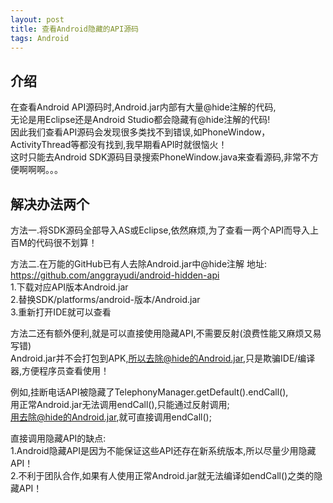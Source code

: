 ```yaml
---
layout: post
title: 查看Android隐藏的API源码
tags: Android
---
```


## 介绍

在查看Android API源码时,Android.jar内部有大量@hide注解的代码,   
无论是用Eclipse还是Android Studio都会隐藏有@hide注解的代码!    
因此我们查看API源码会发现很多类找不到错误,如PhoneWindow，ActivityThread等都没有找到,我早期看API时就很恼火！   
这时只能去Android SDK源码目录搜索PhoneWindow.java来查看源码,非常不方便啊啊啊。。。   

## 解决办法两个

方法一.将SDK源码全部导入AS或Eclipse,依然麻烦,为了查看一两个API而导入上百M的代码很不划算！     

方法二.在万能的GitHub已有人去除Android.jar中@hide注解 
	地址: https://github.com/anggrayudi/android-hidden-api    
	1.下载对应API版本Android.jar   
	2.替换SDK/platforms/android-版本/Android.jar   
	3.重新打开IDE就可以查看   
	
方法二还有额外便利,就是可以直接使用隐藏API,不需要反射(浪费性能又麻烦又易写错)   
Android.jar并不会打包到APK,所以去除@hide的Android.jar,只是欺骗IDE/编译器,方便程序员查看使用！

例如,挂断电话API被隐藏了TelephonyManager.getDefault().endCall(),     
用正常Android.jar无法调用endCall(),只能通过反射调用;    
用去除@hide的Android.jar,就可直接调用endCall();  

直接调用隐藏API的缺点:   
	1.Android隐藏API是因为不能保证这些API还存在新系统版本,所以尽量少用隐藏API！  
	2.不利于团队合作,如果有人使用正常Android.jar就无法编译如endCall()之类的隐藏API！   

